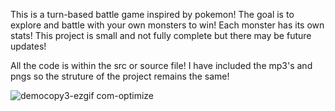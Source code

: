 This is a turn-based battle game inspired by pokemon! The goal is to explore and battle with your own monsters to win! Each monster has its own stats! This project is small and not fully complete but there may be future updates!

All the code is within the src or source file! I have included the mp3's and pngs so the struture of the project remains the same!

![democopy3-ezgif com-optimize](https://github.com/user-attachments/assets/8646f638-f47c-4442-bfb8-37bb3030a7f4)

